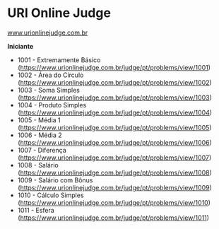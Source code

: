 URI Online Judge
=================================
www.urionlinejudge.com.br

<b>Iniciante</b>
- 1001 - Extremamente Básico (https://www.urionlinejudge.com.br/judge/pt/problems/view/1001)
- 1002 - Área do Círculo (https://www.urionlinejudge.com.br/judge/pt/problems/view/1002)
- 1003 - Soma Simples (https://www.urionlinejudge.com.br/judge/pt/problems/view/1003)
- 1004 - Produto Simples (https://www.urionlinejudge.com.br/judge/pt/problems/view/1004)
- 1005 - Média 1 (https://www.urionlinejudge.com.br/judge/pt/problems/view/1005)
- 1006 - Média 2 (https://www.urionlinejudge.com.br/judge/pt/problems/view/1006)
- 1007 - Diferença (https://www.urionlinejudge.com.br/judge/pt/problems/view/1007)
- 1008 - Salário (https://www.urionlinejudge.com.br/judge/pt/problems/view/1008)
- 1009 - Salário com Bônus (https://www.urionlinejudge.com.br/judge/pt/problems/view/1009)
- 1010 - Cálculo Simples (https://www.urionlinejudge.com.br/judge/pt/problems/view/1010)
- 1011 - Esfera (https://www.urionlinejudge.com.br/judge/pt/problems/view/1011)

